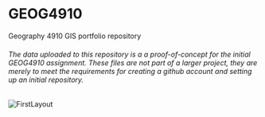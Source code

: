# GEOG4910
Geography 4910 GIS portfolio repository
###### The data uploaded to this repository is a a proof-of-concept for the initial GEOG4910 assignment. These files are not part of a larger project, they are merely to meet the requirements for creating a github account and setting up an initial repository.
![FirstLayout](https://github.com/user-attachments/assets/1b08e1c7-ad74-421e-bb8a-477c35271b77)

